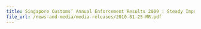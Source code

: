 ```yaml
---
title: Singapore Customs’ Annual Enforcement Results 2009 : Steady Improvement In Contraband Cigarettes Situation  Fall in supply of illegal cigarettes by almost 40% 
file_url: /news-and-media/media-releases/2010-01-25-MR.pdf
---
```


